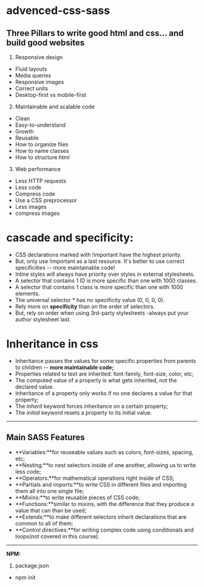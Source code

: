 # advenced-css-sass

## Three Pillars to write good html and css... and build good websites

1. Responsive design

- Fluid layouts
- Media queries
- Responsive images
- Correct units
- Desktop-first vs mobile-first

2. Maintainable and scalable code

- Clean
- Easy-to-understand
- Growth
- Reusable
- How to organize files
- How to name classes
- How to structure html

3. Web performance

- Less HTTP requests
- Less code
- Compress code
- Use a CSS preprocessor
- Less images
- compress images

# cascade and specificity:

- CSS declarations marked with !important have the highest priority.
- But, only use !important as a last resource. It's better to use correct specificities -- more maintainable code!
- Inline styles will always have priority over styles in external stylesheets.
- A selector that contains 1 ID is more specific than one with 1000 classes.
- A selector that contains 1 class is more specific than one with 1000 elements.
- The universal selector \* has no specificity value (0, 0, 0, 0).
- Rely more on **specificity** than on the order of selectors.
- But, rely on order when using 3rd-party stylesheets -always put your author stylesheet last.

# Inheritance in css

- Inheritance passes the values for some specific properties from parents to children -- **more maintainable code;**
- Properties related to text are inherited: font-family, font-size, color, etc;
- The computed value of a property is what gets inherited, not the declared value.
- Inheritance of a property only works if no one declares a value for that property;
- The _inherit_ keyword forces inheritance on a certain property;
- The _initial_ keyword resets a property to its initial value.

---

## Main SASS Features

- **Variables:**for reuseable values such as colors, font-sizes, spacing, etc;
- **Nesting:**to nest selectors inside of one another, allowing us to write less code;
- **Operators:**for mathematical operations right inside of CSS;
- **Partials and imports:**to write CSS in different files and importing them all into one single file;
- **Mixins:**to write reusable pieces of CSS code;
- **Functions:**similar to mixins, with the difference that they produce a value that can than be used;
- **Extends:**to make different selectors inherit declarations that are common to all of them;
- **Control directives:**for writing complex code using conditionals and loops(not covered in this course).

---

**NPM:**

1. package.json

- npm init
